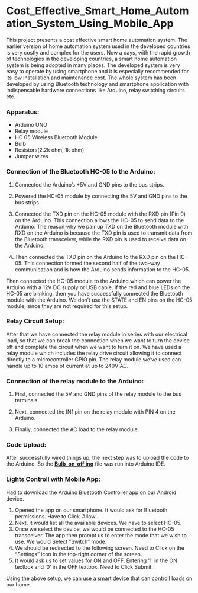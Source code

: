 # Cost_Effective_Smart_Home_Automation_System_Using_Mobile_App

This project presents a cost effective smart home automation system. The earlier version of home automation system used in the developed countries is very costly and complex for the users. Now a days, with the rapid growth of technologies in the developing countries, a smart home automation system is being adopted in many places. The developed system is very easy to operate by using smartphone and it is especially recommended for its low installation and maintenance cost. The whole system has been developed by using Bluetooth technology and smartphone application with indispensable hardware connections like Arduino, relay switching circuits etc.

### Apparatus: 

+ Arduino UNO
+ Relay module
+ HC 05 Wireless Bluetooth Module
+ Bulb
+ Resistors(2.2k ohm, 1k ohm)
+ Jumper wires

### Connection of the Bluetooth HC-05 to the Arduino:

1) Connected the Arduino’s +5V and GND pins to the bus strips.

2) Powered the HC-05 module by connecting the 5V and GND pins to the bus strips.

3) Connected the TXD pin on the HC-05 module with the RXD pin (Pin 0) on the Arduino. This connection allows the HC-05 to send data to the Arduino. The reason why we pair up TXD on the Bluetooth module with RXD on the Arduino is because the TXD pin is used to transmit data from the Bluetooth transceiver, while the RXD pin is used to receive data on the Arduino.

4) Then connected the TXD pin on the Arduino to the RXD pin on the HC-05. This connection formed the second half of the two-way communication and is how the Arduino sends information to the HC-05.

Then connected the HC-05 module to the Arduino which can power the Arduino with a 12V DC supply or USB cable. If the red and blue LEDs on the HC-05 are blinking, then you have successfully connected the Bluetooth module with the Arduino. We don’t use the STATE and EN pins on the HC-05 module, since they are not required for this setup.

### Relay Circuit Setup:
After that we have connected the relay module in series with our electrical load, so that we can break the connection when we want to turn the device off and complete the circuit when we want to turn it on. We have used a relay module which includes the relay drive circuit allowing it to connect directly to a microcontroller GPIO pin. The relay module we’ve used can handle up to 10 amps of current at up to 240V AC.

### Connection of the relay module to the Arduino: 
1) First, connected the 5V and GND pins of the relay module to the bus terminals.

2) Next, connected the IN1 pin on the relay module with PIN 4 on the Arduino.

3) Finally, connected the AC load to the relay module. 

### Code Upload:
After successfully wired things up, the next step was to upload the code to the Arduino. So the **[Bulb_on_off.ino](https://github.com/OviSarkar62/Cost_Effective_Smart_Home_Automation_System_Using_Mobile_App/blob/a7efcba99762f014b0f8afa8ad3da215013fbb2b/Bulb_on_off.ino)** file was run into Arduino IDE.

### Lights Controll with Mobile App:
Had to download the Arduino Bluetooth Controller app on our Android device. 
1) Opened the app on our smartphone. It would ask for Bluetooth permissions. Have to Click ‘Allow’.
2) Next, it would list all the available devices. We have to select HC-05.
3) Once we select the device, we would be connected to the HC-05 transceiver. The app then prompt us to enter the mode that we wish to use. We would Select ”Switch” mode.
4) We should be redirected to the following screen. Need to Click on the “Settings” icon in the top-right corner of the screen.
5) It would ask us to set values for ON and OFF. Entering ‘1’ in the ON textbox and ‘0’ in the OFF textbox. Need to Click Submit.

Using the above setup, we can use a smart device that can controll loads on our home.
